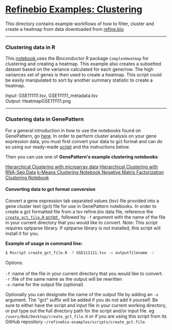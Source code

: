 # <u>Refinebio Examples: Clustering </u>
This directory contains example workflows of how to filter, cluster and create
a heatmap from data downloaded from <a href="refine.bio.org"> refine.bio </a>

***
### Clustering data in R
This <a href="https://github.com/AlexsLemonade/refinebio-examples/blob/master/clustering_example.html">
notebook </a> uses the Bioconductor R package `ComplexHeatmap` for clustering and
creating a heatmap.
This example also creates a subsetted dataset based on the variance calculated
for each gene/row.
The high variances set of genes is then used to create a heatmap.
This script could be easily manipulated to sort by another summary statistic to
create a heatmap.  

*Input:* GSE111111.tsv, GSE111111_metadata.tsv    
*Output:* HeatmapGSE111111.png  

***
### Clustering data in GenePattern

For a general introduction in how to use the notebooks found on GenePattern,
go <a href="http://genepattern-notebook.org/public-notebooks/">here</a>.
In order to perform cluster analysis on your gene expression data, you must
first convert your data to gct format and can do so using our ready-made <a href="https://github.com/AlexsLemonade/refinebio-examples/blob/master/scripts/create_gct_file.R">
script</a> and the instructions below. 

Then you can use one of <b>GenePattern's example clustering notebooks</b>:

<a href="https://notebook.genepattern.org/services/sharing/notebooks/23/preview/">
Hierarchical Clustering with microarray data</a>

<a href="https://notebook.genepattern.org/services/sharing/notebooks/24/preview/">
Hierarchical Clustering with RNA-Seq Data</a>    

<a href="https://notebook.genepattern.org/services/sharing/notebooks/25/preview/">
k-Means Clustering Notebook </a>      

<a href="https://notebook.genepattern.org/services/sharing/notebooks/26/preview/">
Negative Matrix Factorization Clustering Notebook</a>   

#### Converting data to gct format conversion
Convert a gene expression tab separated values (tsv) file provided
into a gene cluster text (gct) file for use in GenePattern notebooks.
In order to create a gct formatted file from a tsv refine.bio data file,
reference the <a href="https://github.com/AlexsLemonade/refinebio-examples/blob/master/scripts/create_gct_file.R">
`create_gct_file.R` script </a>, followed by `-f` argument with the name
of the file in your current directory that you would like to convert.
Note: This script requires optparse library. If optparse library is not
installed, this script will install it for you.

<b>Example of usage in command line:</b>  
 ```bash
 $ Rscript create_gct_file.R -f GSE111111.tsv -o outputfilename -r
 ```
Options:<br></br>
`-f` :name of the file in your current directory that you would like to convert.  
`-r` :file of the same name as the output will be rewritten  
`-o` :name for the output file (optional)  

Optionally you can designate the name of the output file by adding an `-o`
argument.
The "gct" suffix will be added if you do not add it yourself.
Be sure to either have the script and input file in your current working
directory, or put type out the full directory path for the script and/or input
file. eg `/users/Bob/Desktop/create_gct_file.R` or if you are using this script 
from its GitHub repository `~/refinebio-examples/scripts/create_gct.file`.
